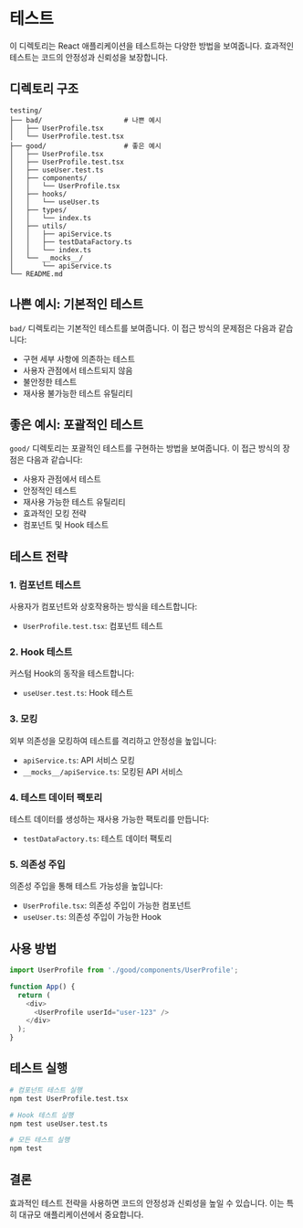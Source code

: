 # 테스트

이 디렉토리는 React 애플리케이션을 테스트하는 다양한 방법을 보여줍니다. 효과적인 테스트는 코드의 안정성과 신뢰성을 보장합니다.

## 디렉토리 구조

```
testing/
├── bad/                    # 나쁜 예시
│   ├── UserProfile.tsx
│   └── UserProfile.test.tsx
├── good/                   # 좋은 예시
│   ├── UserProfile.tsx
│   ├── UserProfile.test.tsx
│   ├── useUser.test.ts
│   ├── components/
│   │   └── UserProfile.tsx
│   ├── hooks/
│   │   └── useUser.ts
│   ├── types/
│   │   └── index.ts
│   ├── utils/
│   │   ├── apiService.ts
│   │   ├── testDataFactory.ts
│   │   └── index.ts
│   └── __mocks__/
│       └── apiService.ts
└── README.md
```

## 나쁜 예시: 기본적인 테스트

`bad/` 디렉토리는 기본적인 테스트를 보여줍니다. 이 접근 방식의 문제점은 다음과 같습니다:

- 구현 세부 사항에 의존하는 테스트
- 사용자 관점에서 테스트되지 않음
- 불안정한 테스트
- 재사용 불가능한 테스트 유틸리티

## 좋은 예시: 포괄적인 테스트

`good/` 디렉토리는 포괄적인 테스트를 구현하는 방법을 보여줍니다. 이 접근 방식의 장점은 다음과 같습니다:

- 사용자 관점에서 테스트
- 안정적인 테스트
- 재사용 가능한 테스트 유틸리티
- 효과적인 모킹 전략
- 컴포넌트 및 Hook 테스트

## 테스트 전략

### 1. 컴포넌트 테스트

사용자가 컴포넌트와 상호작용하는 방식을 테스트합니다:
- `UserProfile.test.tsx`: 컴포넌트 테스트

### 2. Hook 테스트

커스텀 Hook의 동작을 테스트합니다:
- `useUser.test.ts`: Hook 테스트

### 3. 모킹

외부 의존성을 모킹하여 테스트를 격리하고 안정성을 높입니다:
- `apiService.ts`: API 서비스 모킹
- `__mocks__/apiService.ts`: 모킹된 API 서비스

### 4. 테스트 데이터 팩토리

테스트 데이터를 생성하는 재사용 가능한 팩토리를 만듭니다:
- `testDataFactory.ts`: 테스트 데이터 팩토리

### 5. 의존성 주입

의존성 주입을 통해 테스트 가능성을 높입니다:
- `UserProfile.tsx`: 의존성 주입이 가능한 컴포넌트
- `useUser.ts`: 의존성 주입이 가능한 Hook

## 사용 방법

```typescript
import UserProfile from './good/components/UserProfile';

function App() {
  return (
    <div>
      <UserProfile userId="user-123" />
    </div>
  );
}
```

## 테스트 실행

```bash
# 컴포넌트 테스트 실행
npm test UserProfile.test.tsx

# Hook 테스트 실행
npm test useUser.test.ts

# 모든 테스트 실행
npm test
```

## 결론

효과적인 테스트 전략을 사용하면 코드의 안정성과 신뢰성을 높일 수 있습니다. 이는 특히 대규모 애플리케이션에서 중요합니다.